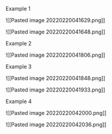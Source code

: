 Example 1

![[Pasted image 20220220041629.png]]

![[Pasted image 20220220041648.png]]

Example 2

![[Pasted image 20220220041806.png]]

Example 3

![[Pasted image 20220220041848.png]]

![[Pasted image 20220220041933.png]]

Example 4

![[Pasted image 20220220042000.png]]

![[Pasted image 20220220042036.png]]

